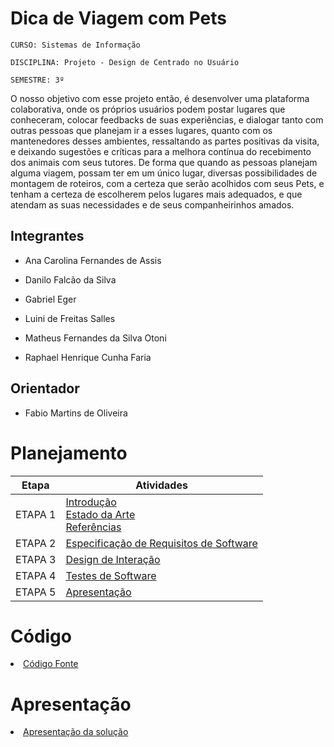 # Dica de Viagem com Pets

`CURSO: Sistemas de Informação`

`DISCIPLINA: Projeto - Design de Centrado no Usuário`

`SEMESTRE: 3º`

  O nosso objetivo com esse projeto então, é desenvolver uma plataforma colaborativa, onde os próprios usuários podem postar lugares que conheceram, colocar feedbacks de suas experiências, e dialogar tanto com outras pessoas que planejam ir a esses lugares, quanto com os mantenedores desses ambientes, ressaltando as partes positivas da visita, e deixando sugestões e críticas para a melhora contínua do recebimento dos animais com seus tutores. De forma que quando as pessoas planejam alguma viagem, possam ter em um único lugar, diversas possibilidades de montagem de roteiros, com a certeza que serão acolhidos com seus Pets, e tenham a certeza de escolherem pelos lugares mais adequados, e que atendam as suas necessidades e de seus companheirinhos amados.

## Integrantes

* Ana Carolina Fernandes de Assis

* Danilo Falcão da Silva

* Gabriel Eger

* Luini de Freitas Salles

* Matheus Fernandes da Silva Otoni

* Raphael Henrique Cunha Faria


## Orientador

* Fabio Martins de Oliveira

# Planejamento

| Etapa         | Atividades |
|  :----:   | ----------- |
| ETAPA 1         |[Introdução](docs/introducao.md) <br> [Estado da Arte](docs/estado.md) <br> [Referências](docs/referencias.md) |
| ETAPA 2         |[Especificação de Requisitos de Software](docs/especificacao.md) |
| ETAPA 3         |[Design de Interação](docs/design.md) |
| ETAPA 4        |[Testes de Software](docs/testes.md) |
| ETAPA 5         | [Apresentação](docs/apresentacao.md) |


# Código

<li><a href="src/codigo.md"> Código Fonte</a></li>

# Apresentação

<li><a href="docs/apresentacao.md"> Apresentação da solução</a></li>
